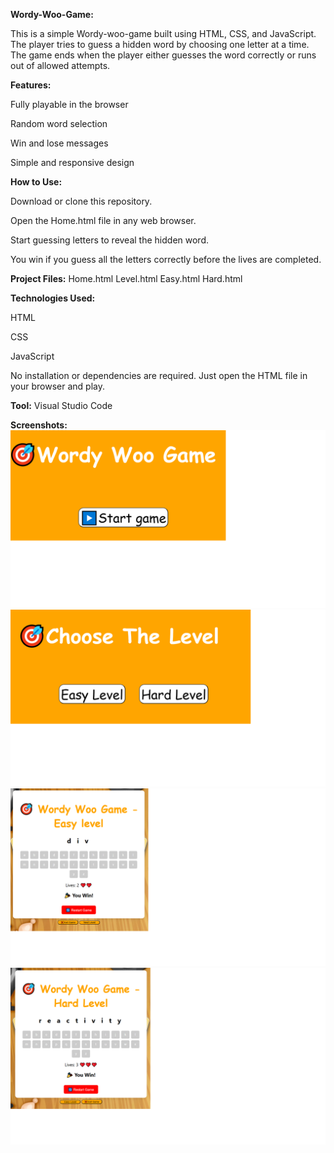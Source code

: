 **Wordy-Woo-Game:**

This is a simple Wordy-woo-game built using HTML, CSS, and JavaScript. The player tries to guess a hidden word by choosing one letter at a time. The game ends when the player either guesses the word correctly or runs out of allowed attempts.

**Features:**

Fully playable in the browser

Random word selection

Win and lose messages

Simple and responsive design

**How to Use:**

Download or clone this repository.

Open the Home.html file in any web browser.

Start guessing letters to reveal the hidden word.

You win if you guess all the letters correctly before the lives are completed.

**Project Files:**
Home.html
Level.html
Easy.html
Hard.html

**Technologies Used:**

HTML

CSS

JavaScript

No installation or dependencies are required. Just open the HTML file in your browser and play.

**Tool:**
Visual Studio Code

**Screenshots:**
![Homepage](home.png)
![Levels](Levels.png)
![Easylevel](easy.png)
![Hardlevel](hard.png)
